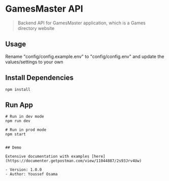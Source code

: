 # GamesMaster API

> Backend API for GamesMaster application, which is a Games directory website

## Usage

Rename "config/config.example.env" to "config/config.env" and update the values/settings to your own

## Install Dependencies

```
npm install
```

## Run App

```
# Run in dev mode
npm run dev

# Run in prod mode
npm start
```



```

## Demo

Extensive documentation with examples [here](https://documenter.getpostman.com/view/11044887/2s93Jrv4Uw)

- Version: 1.0.0
- Author: Youssef Osama

